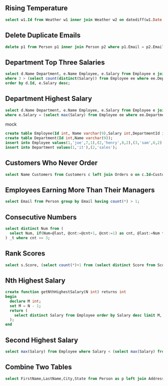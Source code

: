 ##  Rising Temperature
```sql
select w1.Id from Weather w1 inner join Weather w2 on datediff(w1.Date, w2.Date) = 1 and w1.Temperature > w2.Temperature;
```

## Delete Duplicate Emails
```sql
delete p1 from Person p1 inner join Person p2 where p1.Email = p2.Email and p1.Id > p2.Id;
```

## Department Top Three Salaries
```sql
select d.Name Department, e.Name Employee, e.Salary from Employee e join Department d on e.DepartmentId=d.Id
where 3 > (select count(distinct(Salary)) from Employee ee where ee.DepartmentId=e.DepartmentId and Salary>e.Salary)
order by d.Id, e.Salary desc;
```

## Department Highest Salary
```sql
select d.Name Department, e.Name Employee, e.Salary from Employee e join Department d on e.DepartmentId=d.Id
where e.Salary = (select max(Salary) from Employee ee where ee.DepartmentId=e.DepartmentId);
```

mock

```sql
create table Employee(Id int, Name varchar(9),Salary int,DepartmentId int);
create table Department(Id int,Name varchar(9));
insert into Employee values(1,'joe',7,1),(2,'henry',8,2),(3,'sam',6,2),(4,'max',9,1);
insert into Department values(1,'it'),(2,'sales');
```

## Customers Who Never Order
```sql
select Name Customers from Customers c left join Orders o on c.Id=CustomerId where o.Id is null;
```

## Employees Earning More Than Their Managers
```sql
select Email from Person group by Email having count(*) > 1;
```

## Consecutive Numbers
```sql
select distinct Num from (
  select Num, if(Num=@last, @cnt:=@cnt+1, @cnt:=1) as cnt, @last:=Num from Logs, (select @last:=-1, @cnt:=0) _t
) _t where cnt >= 3;
```

## Rank Scores
```sql
select s.Score, (select count(*)+1 from (select distinct Score from Scores) ss where Score > s.Score) rank from Scores s order by Score desc;
```

## Nth Highest Salary
```sql
create function getNthHighestSalary(N int) returns int
begin
  declare M int;
  set M = N - 1;
  return (
    select distinct Salary from Employee order by Salary desc limit M, 1
  );
end
```

## Second Highest Salary
```sql
select max(Salary) from Employee where Salary < (select max(Salary) from Employee);
```

## Combine Two Tables
```sql
select FirstName,LastName,City,State from Person as p left join Address as a on p.PersonId=a.PersonId;
```
